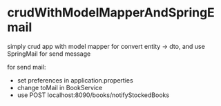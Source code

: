 # crudWithModelMapperAndSpringEmail
simply crud app with model mapper for convert entity -> dto, and use SpringMail for send message

for send mail:

* set preferences in application.properties
* change toMail in BookService
* use POST localhost:8090/books/notifyStockedBooks
